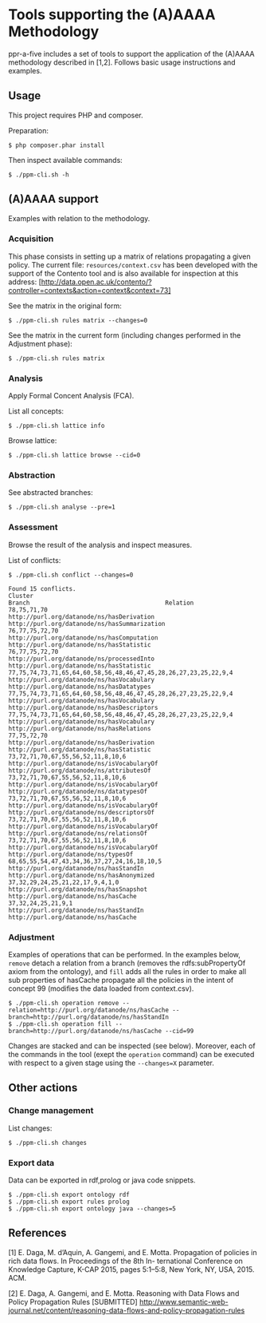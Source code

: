 # Tools supporting the (A)AAAA Methodology

ppr-a-five includes a set of tools to support the application of the (A)AAAA methodology described in [1,2].
Follows basic usage instructions and examples.


## Usage
This project requires PHP and composer.

Preparation:

```
$ php composer.phar install
```

Then inspect available commands:

```
$ ./ppm-cli.sh -h
```


## (A)AAAA support
Examples with relation to the methodology.

### Acquisition
This phase consists in setting up a matrix of relations propagating a given policy.
The current file: `resources/context.csv` has been developed with the support of the Contento tool and is also available for inspection at this address: [http://data.open.ac.uk/contento/?controller=contexts&action=context&context=73]

See the matrix in the original form:
```
$ ./ppm-cli.sh rules matrix --changes=0
```


See the matrix in the current form (including changes performed in the Adjustment phase):
```
$ ./ppm-cli.sh rules matrix
```

### Analysis
Apply Formal Concent Analysis (FCA).

List all concepts:
```
$ ./ppm-cli.sh lattice info
```
Browse lattice:
```
$ ./ppm-cli.sh lattice browse --cid=0
```

### Abstraction
See abstracted branches:
```
$ ./ppm-cli.sh analyse --pre=1
```

### Assessment
Browse the result of the analysis and inspect measures.

List of conflicts:

```
$ ./ppm-cli.sh conflict --changes=0

Found 15 conflicts.
Cluster                                                          Branch                                      Relation                                      
78,75,71,70                                                      http://purl.org/datanode/ns/hasDerivation   http://purl.org/datanode/ns/hasSummarization  
76,77,75,72,70                                                   http://purl.org/datanode/ns/hasComputation  http://purl.org/datanode/ns/hasStatistic      
76,77,75,72,70                                                   http://purl.org/datanode/ns/processedInto   http://purl.org/datanode/ns/hasStatistic      
77,75,74,73,71,65,64,60,58,56,48,46,47,45,28,26,27,23,25,22,9,4  http://purl.org/datanode/ns/hasVocabulary   http://purl.org/datanode/ns/hasDatatypes      
77,75,74,73,71,65,64,60,58,56,48,46,47,45,28,26,27,23,25,22,9,4  http://purl.org/datanode/ns/hasVocabulary   http://purl.org/datanode/ns/hasDescriptors    
77,75,74,73,71,65,64,60,58,56,48,46,47,45,28,26,27,23,25,22,9,4  http://purl.org/datanode/ns/hasVocabulary   http://purl.org/datanode/ns/hasRelations      
77,75,72,70                                                      http://purl.org/datanode/ns/hasDerivation   http://purl.org/datanode/ns/hasStatistic      
73,72,71,70,67,55,56,52,11,8,10,6                                http://purl.org/datanode/ns/isVocabularyOf  http://purl.org/datanode/ns/attributesOf      
73,72,71,70,67,55,56,52,11,8,10,6                                http://purl.org/datanode/ns/isVocabularyOf  http://purl.org/datanode/ns/datatypesOf       
73,72,71,70,67,55,56,52,11,8,10,6                                http://purl.org/datanode/ns/isVocabularyOf  http://purl.org/datanode/ns/descriptorsOf     
73,72,71,70,67,55,56,52,11,8,10,6                                http://purl.org/datanode/ns/isVocabularyOf  http://purl.org/datanode/ns/relationsOf       
73,72,71,70,67,55,56,52,11,8,10,6                                http://purl.org/datanode/ns/isVocabularyOf  http://purl.org/datanode/ns/typesOf           
68,65,55,54,47,43,34,36,37,27,24,16,18,10,5                      http://purl.org/datanode/ns/hasStandIn      http://purl.org/datanode/ns/hasAnonymized     
37,32,29,24,25,21,22,17,9,4,1,0                                  http://purl.org/datanode/ns/hasSnapshot     http://purl.org/datanode/ns/hasCache          
37,32,24,25,21,9,1                                               http://purl.org/datanode/ns/hasStandIn      http://purl.org/datanode/ns/hasCache        
```

### Adjustment
Examples of operations that can be performed.
In the examples below, `remove` detach a relation from a branch (removes the rdfs:subPropertyOf axiom from the ontology), and `fill` adds all the rules in order to make all sub properties of hasCache propagate all the policies in the intent of concept 99 (modifies the data loaded from context.csv).

```
$ ./ppm-cli.sh operation remove --relation=http://purl.org/datanode/ns/hasCache --branch=http://purl.org/datanode/ns/hasStandIn             
$ ./ppm-cli.sh operation fill --branch=http://purl.org/datanode/ns/hasCache --cid=99
```

Changes are stacked and can be inspected (see below).
Moreover, each of the commands in the tool (exept the `operation` command) can be executed with respect to a given stage using the `--changes=X` parameter.

## Other actions

### Change management
List changes:
```
$ ./ppm-cli.sh changes
```

### Export data
Data can be exported in rdf,prolog or java code snippets.
```
$ ./ppm-cli.sh export ontology rdf
$ ./ppm-cli.sh export rules prolog
$ ./ppm-cli.sh export ontology java --changes=5
```

## References
[1] E. Daga, M. d’Aquin, A. Gangemi, and E. Motta. Propagation of policies in rich data flows. In Proceedings of the 8th In- ternational Conference on Knowledge Capture, K-CAP 2015, pages 5:1–5:8, New York, NY, USA, 2015. ACM.

[2] E. Daga, A. Gangemi, and E. Motta. Reasoning with Data Flows and Policy Propagation Rules [SUBMITTED]
http://www.semantic-web-journal.net/content/reasoning-data-flows-and-policy-propagation-rules